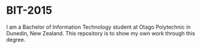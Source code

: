 # BIT-2015
I am a Bachelor of Information Technology student at Otago Polytechnic in Dunedin, New Zealand. This repository is to show my own work through this degree.
